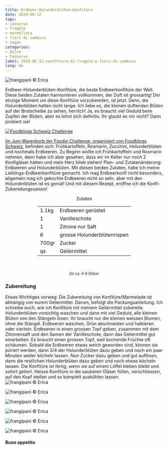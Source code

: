 ```yaml
---
title: Erdbeer-Holunderblüten-Konfitüre
date: 2019-06-12
tags:
- conserve
- fragole
- marmellata
- fiori di sambuco
- vegan
categories:
- Dolce
- Conserve
label: 2019-06-12-confettura-di-fragole-e-fiori-di-sambuco
lang: de 
---
```

![](../2019-06-12-confettura-di-fragole-e-fiori-di-sambuco/header.jpeg "frangipani © Erica")

Erdbeer-Holunderblüten-Konfitüre, die beste Erdbeerkonfitüre der Welt. Diese beiden Zutaten harmonieren vollkommen, der Duft ist grossartig! Der einzige Moment um diese Konfitüre vorzubereiten, ist jetzt. Denn, die Holunderblüten halten nicht lange. Ich liebe es, die kleinen duftenden Blüten auf der Brotscheibe zu sehen, herrlich! Ja, es braucht viel Geduld beim Zupfen der Blüten, aber es lohnt sich definitiv. Ihr glaubt es mir nicht? Dann probiert sie!

<a href="https://www.foodblogs-schweiz.ch/challenge/" target="_blank" rel="noreferrer noopener">
<img src="https://www.foodblogs-schweiz.ch/wp-content/uploads/2019/06/Foodblogs-Schweiz-Banner-Juni.png" alt="Foodblogs Schweiz Challenge" class="wp-image-452"/>

Im Juni-Warenkorb der Foodie Challenge, organisiert von <a href="https://www.foodblogs-schweiz.ch" target="_blank">Foodblogs Schweiz</a>, befinden sich: Frühkartoffeln, Rosmarin, Zucchini, Holunderblüten und nochmals Erdbeeren. Zu Beginn wollte ich Frühkartoffeln und Rosmarin nehmen, dann habe ich aber gesehen, dass wir im Keller nur noch 2 Konfigläser hatten und mein Herz blieb stehen! Plan- und Zutatenänderung: Erdbeeren und Holunderblüten. Mit diesen beiden Zutaten, habe ich meine Lieblings-Erdbeerkonfitüre gemacht. Ich mag Erdbeerkonfi nicht besonders, allgemein mag ich gekochte Erdbeeren nicht so sehr, aber mit den Holunderblüten ist es genial! Und mit diesem Rezept, eröffne ich die Konfi-Zubereitungssaison!

<div id="wrapper" style="text-align: center">
  <div id="yourdiv" style="display: inline-block;">
    <div class="ingredients">
      <div class="ingredients-title">Zutaten</div>
      <table>
        <tbody>
          <tr>
            <td>1.1kg</td>
            <td>Erdbeeren gerüstet</td>
          </tr>
          <tr>
            <td>1</td>
            <td>Vanilleschote</td>
          </tr>
          <tr>
            <td>1</td>
            <td>Zitrone nur Saft</td>
          </tr>
          <tr>
            <td>6</td>
            <td>grosse Holunderblütenrispen</td>
          </tr>
          <tr>
            <td>700gr</td>
            <td>Zucker</td>  
          </tr>
          <tr>
            <td>qs</td>
            <td>Geliermittel</td>        
          </tr>
        </tbody>
      </table>
      <br></br>
      <i class="pull-right" style="font-size: 80%;">für ca. 4-6 Gläser</i>
    </div>
  </div>
</div>


<h3>
  <font color="grey">
    <i class="fa fa-cogs"></i>
  </font> Zubereitung
</h3>

Etwas Wichtiges vorweg: Die Zubereitung von Konfitüre/Marmelade ist abhängig von eurem Geliermittel. Darum, befolgt die Packungsanleitung. Ich schreibe euch, wie ich Konfitüre mit meinem Geliermittel zubereite. 
Holunderblüten vorsichtig waschen und dann mit viel Geduld, alle kleinen Blüten von den Stängeln lösen. Ihr braucht nur die kleinen weissen Blumen, ohne die Stängel.
Erdbeeren waschen, Grün abschneiden und halbieren oder vierteln. Erdbeeren in einen grossen Topf geben, zusammen mit dem Zitronensaft und den Samen der Vanilleschote, dann das Geliermittel gut einarbeiten. Es braucht einen grossen Topf, weil kochende Früchte oft schäumen. Sobald die Erdbeeren etwas weich geworden sind, können sie püriert werden, dann 3/4 der Holunderblüten dazu geben und noch ein paar Minuten weiter köcheln lassen. Nun Zucker dazu geben und gut auflösen, dann die restlichen Holunderblüten dazu geben und noch etwas köcheln lassen. Die Konfitüre ist fertig, wenn sie auf einem Löffel kleben bleibt und sofort geliert.
Heisse Konfitüre in die sauberen Gläser füllen, verschliessen, auf den Kopf stellen und so komplett auskühlen lassen.
![](../2019-06-12-confettura-di-fragole-e-fiori-di-sambuco/risultato1.jpeg "frangipani © Erica")

![](../2019-06-12-confettura-di-fragole-e-fiori-di-sambuco/risultato2.jpeg "frangipani © Erica")

![](../2019-06-12-confettura-di-fragole-e-fiori-di-sambuco/risultato3.jpeg "frangipani © Erica")

![](../2019-06-12-confettura-di-fragole-e-fiori-di-sambuco/risultato4.jpeg "frangipani © Erica")

![](../2019-06-12-confettura-di-fragole-e-fiori-di-sambuco/risultato5.jpeg "frangipani © Erica")

![](../2019-06-12-confettura-di-fragole-e-fiori-di-sambuco/risultato6.jpeg "frangipani © Erica")

<h4>Buon appetito
  <font color="red">
    <i class="fa fa-smile-o"></i>
  </font>
</h4>
